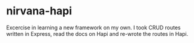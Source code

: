 # nirvana-hapi

Excercise in learning a new framework on my own. I took CRUD routes written in Express, read the docs on Hapi and re-wrote the routes in Hapi. 
